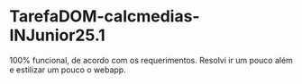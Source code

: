 # TarefaDOM-calcmedias-INJunior25.1
100% funcional, de acordo com os requerimentos. Resolvi ir um pouco além e estilizar um pouco o webapp.
